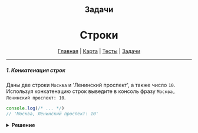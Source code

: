 <div align="center">

## Задачи
# Строки

[Главная](https://github.com/dollaween/junior-roadmap/)
|
[Карта](/roadmap/README.md)
|
[Тесты](/tests/README.md)
|
[Задачи](/tasks/README.md)

</div>

---

##### 1. Конкатенация строк

Даны две строки `Москва` и 'Ленинский проспект', а также число `10`. Используя конкатенацию строк выведите в консоль фразу `Москва, Ленинский проспект: 10`.

```js
console.log(/* ... */)
// 'Москва, Ленинский проспект: 10'
```

<details><summary><b>Решение</b></summary>
<p>

```js
const city = 'Москва'
const street = 'Ленинский проспект'
const house = 10

console.log(city + ', ' + street + ': ' + house)
```

</p>
</details>
